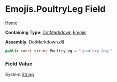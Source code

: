 # Emojis\.PoultryLeg Field

[Home](../../../README.md)

**Containing Type**: [DotMarkdown](../../README.md)\.[Emojis](../README.md)

**Assembly**: DotMarkdown\.dll

```csharp
public const string PoultryLeg = ":poultry_leg:"
```

### Field Value

System\.[String](https://docs.microsoft.com/en-us/dotnet/api/system.string)